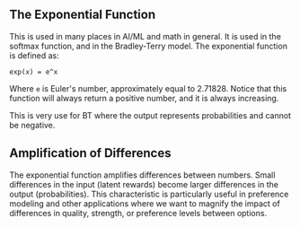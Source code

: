 ## The Exponential Function
This is used in many places in AI/ML and math in general. It is used in the
softmax function, and in the Bradley-Terry model. The exponential function is
defined as:
```
exp(x) = e^x
```
Where `e` is Euler's number, approximately equal to 2.71828. Notice that this
function will always return a positive number, and it is always increasing.

This is very use for BT where the output represents probabilities and cannot
be negative.

## Amplification of Differences
The exponential function amplifies differences between numbers. Small
differences in the input (latent rewards) become larger differences in the
output (probabilities). This characteristic is particularly useful in preference
modeling and other applications where we want to magnify the impact of
differences in quality, strength, or preference levels between options.
